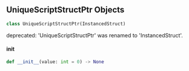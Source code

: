 ## UniqueScriptStructPtr Objects

```python
class UniqueScriptStructPtr(InstancedStruct)
```

deprecated: 'UniqueScriptStructPtr' was renamed to 'InstancedStruct'.

<a id="unreal.UniqueScriptStructPtr.__init__"></a>

#### __init__

```python
def __init__(value: int = 0) -> None
```

<a id="unreal.PerPlatformInt"></a>
